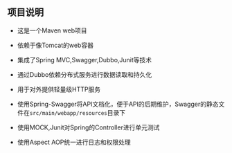 ## 项目说明

- 这是一个Maven web项目

- 依赖于像Tomcat的web容器

- 集成了Spring MVC,Swagger,Dubbo,Junit等技术

- 通过Dubbo依赖分布式服务进行数据读取和持久化

- 用于对外提供轻量级HTTP服务

- 使用Spring-Swagger将API文档化，便于API的后期维护，Swagger的静态文件在`src/main/webapp/resources`目录下

- 使用MOCK,Junit对Spring的Controller进行单元测试

- 使用Aspect AOP统一进行日志和权限处理

